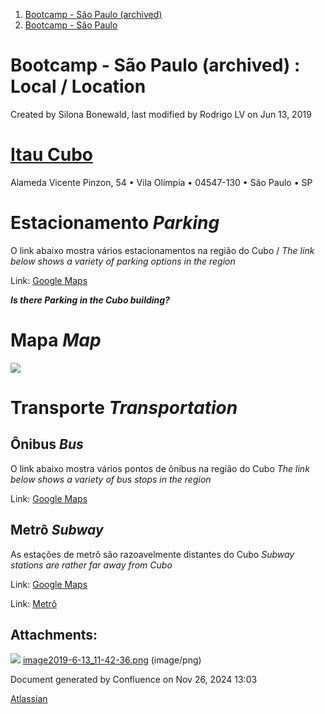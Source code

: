 1. [Bootcamp - São Paulo (archived)](index.html)
2. [Bootcamp - São Paulo](18874376.html)

# Bootcamp - São Paulo (archived) : Local / Location

Created by Silona Bonewald, last modified by Rodrigo LV on Jun 13, 2019

# [Itau Cubo](https://cubo.network/)

Alameda Vicente Pinzon, 54 • Vila Olímpia • 04547-130 • São Paulo • SP

# Estacionamento *Parking*

O link abaixo mostra vários estacionamentos na região do Cubo / *The link below shows a variety of parking options in the region*

Link: [Google Maps](https://www.google.com/maps/search/estacionamento/@-23.5963679,-46.6888999,17.5z/data=!4m8!2m7!3m6!1sestacionamento!2sCubo+Ita%C3%BA+-+Alameda+Vicente+Pinzon,+54+-+Vila+Ol%C3%ADmpia,+S%C3%A3o+Paulo+-+SP,+04547-130!3s0x94ce574e7a73d30d:0x862a31742765a371!4m2!1d-46.6869284!2d-23.596636)

***Is there Parking in the Cubo building?***

# Mapa *Map*

*[**![](attachments/18874388/18874676.png?height=250)**](https://goo.gl/maps/fcSr6cJeUqEjnZqJ8)*

# Transporte *Transportation*

## Ônibus *Bus*

O link abaixo mostra vários pontos de ônibus na região do Cubo *The link below shows a variety of bus stops in the region*

Link: [Google Maps](https://www.google.com/maps/search/%C3%B4nibus/@-23.5980123,-46.685645,16z/data=!3m1!4b1!4m8!2m7!3m6!1zw7RuaWJ1cw!2sCubo+Ita%C3%BA+-+Alameda+Vicente+Pinzon,+54+-+Vila+Ol%C3%ADmpia,+S%C3%A3o+Paulo+-+SP,+04547-130!3s0x94ce574e7a73d30d:0x862a31742765a371!4m2!1d-46.6869284!2d-23.596636)

## Metrô *Subway*

As estações de metrô são razoavelmente distantes do Cubo *Subway stations are rather far away from Cubo*

Link: [Google Maps](https://www.google.com/maps/search/metro/@-23.5979621,-46.6987772,14z/data=!3m1!4b1!4m8!2m7!3m6!1smetro!2sCubo+Ita%C3%BA+-+Alameda+Vicente+Pinzon,+54+-+Vila+Ol%C3%ADmpia,+S%C3%A3o+Paulo+-+SP,+04547-130!3s0x94ce574e7a73d30d:0x862a31742765a371!4m2!1d-46.6869284!2d-23.596636)

Link: [Metrô](http://www.metro.sp.gov.br/)

## Attachments:

![](images/icons/bullet_blue.gif) [image2019-6-13\_11-42-36.png](attachments/18874388/18874676.png) (image/png)

Document generated by Confluence on Nov 26, 2024 13:03

[Atlassian](http://www.atlassian.com/)

